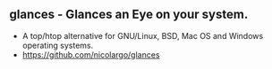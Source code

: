 ## glances - Glances an Eye on your system. 
- A top/htop alternative for GNU/Linux, BSD, Mac OS and Windows operating systems.
- https://github.com/nicolargo/glances